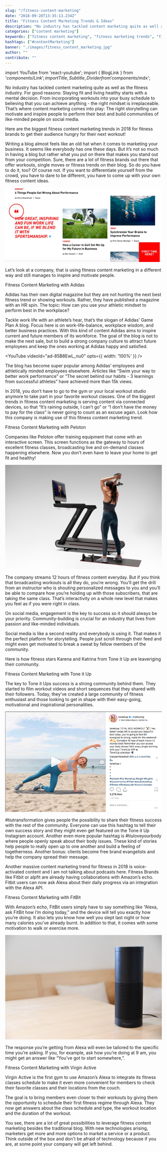 ```yaml
---
slug: "/fitness-content-marketing"
date: "2018-09-28T13:35:13.234Z"
title: "Fitness Content Marketing Trends & Ideas"
description: "No industry has tackled content marketing quite as well as the fitness industry and it goes far beyond having a traditional blog. Marketers in the fitness industry make use of the latest technology which helps them address their costumers in a whole new way..."
categories: ["content marketing"]
keywords: ["fitness content marketing", "fitness marketing trends", "fitness related content"]
hashtags: ["#contentMarketing"]
banner: "./images/fitness_content_marketing.jpg"
author: ""
contribute: ""
---
```


import YouTube from 'react-youtube';
import { BlogLink } from '$components/Link';
import { Title, Subtitle, Divider } from '$components/mdx';

No industry has tackled content marketing quite as well as the fitness industry. For good reasons: Staying fit and living healthy starts with a mental decision. From incorporating workouts into your busy schedule to believing that you can achieve anything - the right mindset is irreplaceable. That’s where content marketing comes into play: The right storytelling  can motivate and inspire people to perform their best and build communities of like-minded people on social media.

Here are the biggest fitness content marketing trends in 2018 for fitness brands to get their audience hungry for their next workout!

<Title id="fintess-content-marketing-blog">An Inspirational (fitness) blog</Title>

Writing a blog almost feels like an old hat when it comes to marketing your business. It seems like everybody has one these days. But it’s not so much in having a blog but rather what you put on there that makes you stand out from your competition. Sure, there are a lot of fitness brands out there that offer workouts, single moves or fitness trends on their blog. So do you have to do it, too? Of course not. If you want to differentiate yourself from the crowd, you have to dare to be different, you have to come up with your own fitness content ideas.

![fitness content marketing blog](./images/fitness_content_marketing_blog.jpg)

Let’s look at a company, that is using fitness content marketing in a different way and still manages to inspire and motivate people.

<Subtitle id="fitness-content-marketing-adidas">Fitness Content Marketing with Adidas</Subtitle>


Adidas has their own digital magazine but they are not hunting the next best fitness trend or showing workouts. Rather, they have published a magazine with an HR spin. The topic: How can you use your athletic mindset to perform best in the workplace?

Tackle work life with an athlete’s hear, that’s the slogan of <BlogLink to="https://www.gameplan-a.com/">Adidas’ Game Plan A blog</BlogLink>. Focus here is on work-life-balance, workplace wisdom, and better business practices. With this kind of content Adidas aims to inspire current and future members of its workforce. The goal of the blog is not to make the next sale, but to build a strong company culture to attract future employees and keep the ones working at Adidas happy and satisfied.

<YouTube
  videoId="ad-85B8EwL_nu0" opts={{ width: '100%' }}
/>

The blog has become super popular among Adidas’ employees and athletically minded employees elsewhere. Articles like “Swim your way to better work performance” or “The secret behind our habits - 3 learnings from successful athletes” have achieved more than 15k views.

<Title id="fitness-content-marketing-connected-devices">Streaming live videos for athletes using connected devices</Title>

In 2018, you don’t have to go to the gym or your local workout studio anymore to take part in your favorite workout classes. One of the biggest trends in fitness content marketing is serving content via connected devices, so that “It’s raining outside, I can’t go” or “I don’t have the money to pay for the class” is never going to count as an excuse again. Look how this company is making use of this fitness content marketing trend.

<Subtitle id="fitness-content-marketing-peloton">Fitness Content Marketing with Peloton</Subtitle>


Companies like Peloton offer training equipment that come with an interactive screen. This screen functions as the gateway to hours of excellent fitness classes, broadcasting live and on-demand classes happening elsewhere. Now you don’t even have to leave your home to get fit and healthy!

![fitness content marketing connected devices](./images/peloton_connected_devices.jpg)

The company streams 12 hours of fitness content everyday. But if you think that broadcasting workouts is all they do, you’re wrong. You’ll get the drill from an instructor who is shouting personalized messages to you and you’ll be able to compare how you’re holding up with those subscribers, that are taking the same class. That’s interactivity on a whole new level that makes you feel as if you were right in class.

<Title id="fitness-content-marketing-social-media">Building inspirational social media communities</Title>

On social media, engagement is the key to success so it should always be your priority. Community-building is crucial for an industry that lives from passion and like-minded individuals.

Social media is like a second reality and everybody is using it. That makes it the perfect platform for storytelling. People just scroll through their feed and might even get motivated to break a sweat by fellow members of the community.

Here is how fitness stars Karena and Katrina from Tone it Up are leaveriging their community.

<Subtitle id="fitness-content-marketing-Tone-it-up">Fitness Content Marketing with Tone it Up</Subtitle>

The key to Tone it Ups success is a strong community behind them. They started to film workout videos and short sequences that they shared with their followers. Today, they’ve created a large community of fitness enthusiast and those looking to get in shape with their easy-going, motivational and inspirational personalities.

![fitness content marketing social media community](./images/tiu_community_building.jpg)

#tiutransformation gives people the possibility to share their fitness success with the rest of the community. Everyone can use this hashtag to tell their own success story and they might even get featured on the Tone it Up Instagram account. Another even more popular hashtag is #tiuloveyourbody where people openly speak about their body issues. These kind of stories help people to really open up to one another and build a feeling of togetherness. Another bonus: clients become free brand evangelists and help the company spread their message.

<Title id="fitness-content-marketing-voice-control">How Fitness Brands can use Voice Control</Title>

Another massive content marketing trend for fitness in 2018 is voice-activated content and I am not talking about podcasts here. Fitness Brands like Fitbit or alpfit are already having collaborations with Amazon’s echo. Fitbit users can now ask Alexa about their daily progress via an integration with the Alexa API.

<Subtitle id="fitness-content-marketing-Fitbit">Fitness Content Marketing with FitBit</Subtitle>

With Amazon’s echo, FitBit users simply have to say something like “Alexa, ask FitBit how I’m doing today,” and the device will tell you exactly how you’re doing. It also lets you know how well you slept last night or how many calories you’ve already burnt. In addition to that, it comes with some motivation to walk or exercise more.

![fitness content marketing Alexa](./images/amazon_alexa.jpg)

The response you’re getting from Alexa will even be tailored to the specific time you’re asking. If you, for example, ask how you’re doing at 9 am, you might get an answer like “You’ve got to start somewhere,”.

<Subtitle id="fitness-content-marketing-Virgin-Active">Fitness Content Marketing with Virgin Active</Subtitle>

Virgin Active is the first gym to use Amazon’s Alexa to integrate its fitness classes schedule to make it even more convenient for members to check their favorite classes and their locations from the couch.

The goal is to bring members even closer to their workouts by giving them the opportunity to schedule their first fitness regime through Alexa. They now get answers about the class schedule and type, the workout location and the duration of the workout.

<Title id="fitness-content-marketing-Conclusion">In Conclusion</Title>

You see, there are a lot of great possibilities to leverage fitness content marketing besides the traditional blog. With new technologies arising, marketers get more and more options to market a service or a product. Think outside of the box and don't be afraid of technology because if you are, at some point your company will get left behind.

